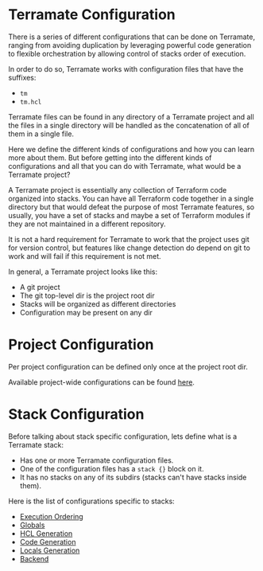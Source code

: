 # Terramate Configuration

There is a series of different configurations that can be done
on Terramate, ranging from avoiding duplication by leveraging
powerful code generation to flexible orchestration by allowing
control of stacks order of execution.

In order to do so, Terramate works with configuration files that
have the suffixes:

* `tm`
* `tm.hcl`

Terramate files can be found in any directory of a Terramate project and
all the files in a single directory will be handled as the concatenation
of all of them in a single file.

Here we define the different kinds of configurations and
how you can learn more about them. But before getting into the different
kinds of configurations and all that you can do with Terramate,
what would be a Terramate project?

A Terramate project is essentially any collection of Terraform code
organized into stacks. You can have all Terraform code together in a single
directory but that would defeat the purpose of most Terramate features, so
usually, you have a set of stacks and maybe a set of Terraform modules if they
are not maintained in a different repository.

It is not a hard requirement for Terramate to work that the project uses git 
for version control, but features like change detection do depend on git to
work and will fail if this requirement is not met.

In general, a Terramate project looks like this:

* A git project
* The git top-level dir is the project root dir
* Stacks will be organized as different directories
* Configuration may be present on any dir

# Project Configuration

Per project configuration can be defined only once at the project root dir.

Available project-wide configurations can be found [here](project-config.md).

# Stack Configuration

Before talking about stack specific configuration, lets define what is a
Terramate stack:

* Has one or more Terramate configuration files.
* One of the configuration files has a `stack {}` block on it.
* It has no stacks on any of its subdirs (stacks can't have stacks inside them).

Here is the list of configurations specific to stacks:

* [Execution Ordering](execution-order.md)
* [Globals](globals.md)
* [HCL Generation](hcl-generation.md)
* [Code Generation](code-generation-config.md)
* [Locals Generation](locals-generation.md)
* [Backend](backend-config.md)
